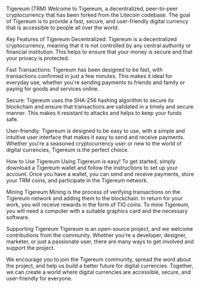 Tigereum (TRM)
Welcome to Tigereum, a decentralized, peer-to-peer cryptocurrency that has been forked from the Litecoin codebase. The goal of Tigereum is to provide a fast, secure, and user-friendly digital currency that is accessible to people all over the world.

Key Features of Tigereum
Decentralized: Tigereum is a decentralized cryptocurrency, meaning that it is not controlled by any central authority or financial institution. This helps to ensure that your money is secure and that your privacy is protected.

Fast Transactions: Tigereum has been designed to be fast, with transactions confirmed in just a few minutes. This makes it ideal for everyday use, whether you're sending payments to friends and family or paying for goods and services online.

Secure: Tigereum uses the SHA-256 hashing algorithm to secure its blockchain and ensure that transactions are validated in a timely and secure manner. This makes it resistant to attacks and helps to keep your funds safe.

User-friendly: Tigereum is designed to be easy to use, with a simple and intuitive user interface that makes it easy to send and receive payments. Whether you're a seasoned cryptocurrency user or new to the world of digital currencies, Tigereum is the perfect choice.

How to Use Tigereum
Using Tigereum is easy! To get started, simply download a Tigereum wallet and follow the instructions to set up your account. Once you have a wallet, you can send and receive payments, store your TRM coins, and participate in the Tigereum network.

Mining Tigereum
Mining is the process of verifying transactions on the Tigereum network and adding them to the blockchain. In return for your work, you will receive rewards in the form of TIG coins. To mine Tigereum, you will need a computer with a suitable graphics card and the necessary software.

Supporting Tigereum
Tigereum is an open-source project, and we welcome contributions from the community. Whether you're a developer, designer, marketer, or just a passionate user, there are many ways to get involved and support the project.

We encourage you to join the Tigereum community, spread the word about the project, and help us build a better future for digital currencies. Together, we can create a world where digital currencies are accessible, secure, and user-friendly for everyone.
